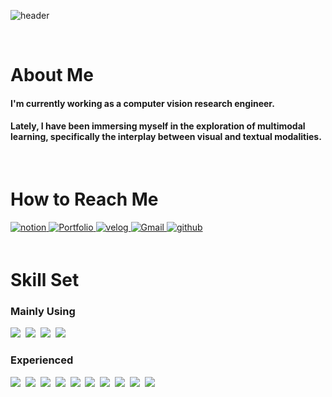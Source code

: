 ![header](https://capsule-render.vercel.app/api?type=transparent&color=auto&height=130&section=header&text=Seong_Woong_Kim&fontSize=70&animation=twinkling)

</br>

# About Me

#### I'm currently working as a **computer vision research engineer**.

#### Lately, I have been immersing myself in the exploration of **multimodal learning, specifically the interplay between visual and textual modalities.**


<!-- #### You could check out archives of what I did 👉 [projects](https://github.com/Seongwoong-sk/-Project_Archive-), [competitions](https://github.com/Seongwoong-sk/-Competition_Archive-), [subjects I've studied](https://github.com/Seongwoong-sk/-Study_Archive-) -->



<br/>  


# How to Reach Me

<a href="https://giddy-scooter-aaa.notion.site/AI-ad42b3b2cf4c415c99a4d8b0602058a0" target="_blank">
<img src=https://img.shields.io/badge/Curriculum_Vitae-333333.svg?&style=for-the-badge&logo=notion&logoColor=white alt=notion Blog style="margin-bottom: 3px;" />
</a>
<a href="https://giddy-scooter-aaa.notion.site/Portfolio-ecf452a228714fb38702e7a2e583115f" target="_blank">
<img src=https://img.shields.io/badge/Portfolio-333333.svg?&style=for-the-badge&logo=GitBook&logoColor=white alt=Portfolio Blog style="margin-bottom: 3px;" />
</a>
<a href="https://velog.io/@dahara3" target="_blank">
<img src=https://img.shields.io/badge/Blog-20C997.svg?&style=for-the-badge&logo=velog&logoColor=white alt=velog style="margin-bottom: 3px;" />
</a>  
<a href="mailto:rlatjddnd3@gmail.com" target="_blank">
<img src=https://img.shields.io/badge/Gmail-C70D2C.svg?&style=for-the-badge&logo=Gmail&logoColor=white alt=Gmail style="margin-bottom: 3px;" />
</a>  
<a href="https://github.com/Seongwoong-sk" target="_blank">
<img src=https://img.shields.io/badge/github-333333.svg?&style=for-the-badge&logo=github&logoColor=white alt=github style="margin-bottom: 3px;" />
</a>



<br/>


<br>

# Skill Set
### Mainly Using

<img src="https://img.shields.io/badge/Python-3766AB?style=flat-square&logo=Python&logoColor=white"/></a>&nbsp; 
<img src="https://img.shields.io/badge/PyTorch-792EE5?style=flat-square&logo=PyTorch&logoColor=white"/></a>&nbsp; 
<img src="https://img.shields.io/badge/OpenCV-412991?style=flat-square&logo=OpenCV&logoColor=white"/></a>&nbsp; 
<img src="https://img.shields.io/badge/Tensorflow-FF6F00?style=flat-square&logo=Tensorflow&logoColor=white"/></a>&nbsp; 


### Experienced

<img src="https://img.shields.io/badge/Scikit learn-F7931E?style=flat-square&logo=scikit-learn&logoColor=white"/></a>&nbsp; 
<img src="https://img.shields.io/badge/R-276DC3?style=flat-square&logo=R&logoColor=white"/></a>&nbsp; 
<img src="https://img.shields.io/badge/Java-FF6550?style=flat-square&logo=Java&logoColor=white"/></a>&nbsp; 
<img src="https://img.shields.io/badge/JavaScript-F7DF1E?style=flat-square&logo=JavaScript&logoColor=white"/></a>&nbsp; 
<img src="https://img.shields.io/badge/Amazon AWS-232F3E?style=flat-square&logo=Amazon AWS&logoColor=white"/></a>&nbsp; 
<img src="https://img.shields.io/badge/Oracle-232F3E?style=flat-square&logo=Oracle&logoColor=white"/></a>&nbsp; 
<img src="https://img.shields.io/badge/MySQL-0B2343?style=flat-square&logo=MySQL&logoColor=white"/></a>&nbsp; 
<img src="https://img.shields.io/badge/Arduino-00979D?style=flat-square&logo=Arduino&logoColor=white"/></a>&nbsp; 
<img src="https://img.shields.io/badge/Apache Tomcat-F8DC75?style=flat-square&logo=Apache Tomcat&logoColor=white"/></a>&nbsp; 
<img src="https://img.shields.io/badge/Android-006600?style=flat-square&logo=Android&logoColor=white"/></a>&nbsp; 



<!-- br/>  <br/>  <br/>  -->



<!-- <img src="https://github-readme-stats.vercel.app/api?username=Seongwoong-sk&show_icons=true&count_private=true&theme=dracula&hide_border=true" align="left" />  

<img src="https://github-readme-stats.vercel.app/api/top-langs/?username=Seongwoong-sk&hide_border=true&theme=dracula&layout=compact" align="left" />  

# <br/>  <br/>  <br/>  <br/>  <br/>  <br/>  <br/>  <br/>  <br/>  



# <div align="center">
# <img src="https://komarev.com/ghpvc/?username=Seongwoong-sk&&style=flat-square" align="center" />
# </div> 

-->
  
